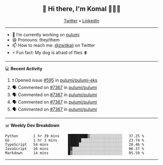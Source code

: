 <h2 align="center"> 👋 Hi there, I'm Komal 🧑🏾‍💻 </h2>
<p align="center">
    <a href="https://twitter.com/zwitkali">Twitter</a> •
    <a href="https://www.linkedin.com/in/komal-ali/">LinkedIn</a>
</p>

--------

- 🔭 I’m currently working on [pulumi](https://github.com/pulumi/pulumi)
- 😄 Pronouns: they/them
- 📫 How to reach me: [@zwitkali](https://twitter.com/zwitkali) on Twitter
- ⚡ Fun fact: My dog is afraid of flies 🪰

--------
💻 **Recent Activity**

<!--START_SECTION:activity-->
1. ❗️ Opened issue [#595](https://github.com/pulumi/pulumi-eks/issues/595) in [pulumi/pulumi-eks](https://github.com/pulumi/pulumi-eks)
2. 🗣 Commented on [#7367](https://github.com/pulumi/pulumi/issues/7367) in [pulumi/pulumi](https://github.com/pulumi/pulumi)
3. 🗣 Commented on [#7367](https://github.com/pulumi/pulumi/issues/7367) in [pulumi/pulumi](https://github.com/pulumi/pulumi)
4. 🗣 Commented on [#7367](https://github.com/pulumi/pulumi/issues/7367) in [pulumi/pulumi](https://github.com/pulumi/pulumi)
5. 🗣 Commented on [#7367](https://github.com/pulumi/pulumi/issues/7367) in [pulumi/pulumi](https://github.com/pulumi/pulumi)
<!--END_SECTION:activity-->

--------

📊 **Weekly Dev Breakdown**
<!--START_SECTION:waka-->
```text
Python       1 hr 39 mins    █████████▒░░░░░░░░░░░░░░░   37.25 % 
Go           1 hr 3 mins     ██████░░░░░░░░░░░░░░░░░░░   23.74 % 
TypeScript   54 mins         █████░░░░░░░░░░░░░░░░░░░░   20.46 % 
JavaScript   16 mins         █▓░░░░░░░░░░░░░░░░░░░░░░░   06.37 % 
Markdown     14 mins         █▒░░░░░░░░░░░░░░░░░░░░░░░   05.59 % 
```
<!--END_SECTION:waka-->

--------